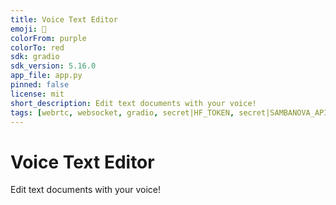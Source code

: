 ```yaml
---
title: Voice Text Editor
emoji: 📝
colorFrom: purple
colorTo: red
sdk: gradio
sdk_version: 5.16.0
app_file: app.py
pinned: false
license: mit
short_description: Edit text documents with your voice!
tags: [webrtc, websocket, gradio, secret|HF_TOKEN, secret|SAMBANOVA_API_KEY]
---
```


# Voice Text Editor

Edit text documents with your voice!


